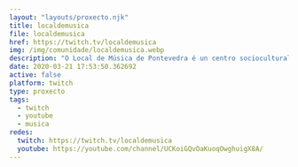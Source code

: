 ```yaml
---
layout: "layouts/proxecto.njk"
title: localdemusica
file: localdemusica
href: https://twitch.tv/localdemusica
img: /img/comunidade/localdemusica.webp
description: "O Local de Música de Pontevedra é un centro sociocultural musical pontevedrés"
date: 2020-03-21 17:53:50.362692
active: false
platform: twitch
type: proxecto
tags:
  - twitch
  - youtube
  - musica
redes:
  twitch: https://twitch.tv/localdemusica
  youtube: https://youtube.com/channel/UCKoiGQvOaKuoqOwghuigX8A/
---
```

